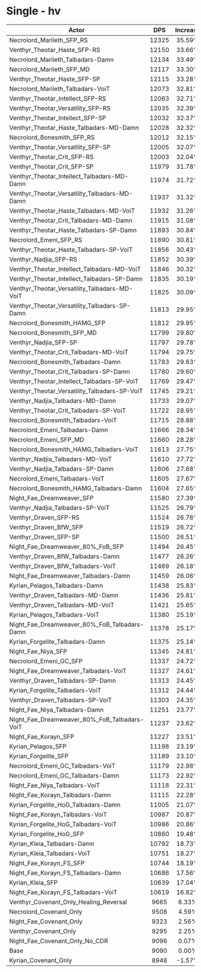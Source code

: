 # Single - hv
| Actor | DPS | Increase |
|---|:---:|:---:|
|Necrolord_Marileth_SFP_RS|12325|35.59%|
|Venthyr_Theotar_Haste_SFP-RS|12150|33.66%|
|Necrolord_Marileth_Talbadars-Damn|12134|33.49%|
|Necrolord_Marileth_SFP_MD|12117|33.30%|
|Venthyr_Theotar_Haste_SFP-SP|12115|33.28%|
|Necrolord_Marileth_Talbadars-VoiT|12073|32.81%|
|Venthyr_Theotar_Intellect_SFP-RS|12063|32.71%|
|Venthyr_Theotar_Versatility_SFP-RS|12035|32.39%|
|Venthyr_Theotar_Intellect_SFP-SP|12032|32.37%|
|Venthyr_Theotar_Haste_Talbadars-MD-Damn|12028|32.32%|
|Necrolord_Bonesmith_SFP_RS|12012|32.15%|
|Venthyr_Theotar_Versatility_SFP-SP|12005|32.07%|
|Venthyr_Theotar_Crit_SFP-RS|12003|32.04%|
|Venthyr_Theotar_Crit_SFP-SP|11979|31.78%|
|Venthyr_Theotar_Intellect_Talbadars-MD-Damn|11974|31.72%|
|Venthyr_Theotar_Versatility_Talbadars-MD-Damn|11937|31.32%|
|Venthyr_Theotar_Haste_Talbadars-MD-VoiT|11932|31.26%|
|Venthyr_Theotar_Crit_Talbadars-MD-Damn|11915|31.08%|
|Venthyr_Theotar_Haste_Talbadars-SP-Damn|11893|30.84%|
|Necrolord_Emeni_SFP_RS|11890|30.81%|
|Venthyr_Theotar_Haste_Talbadars-SP-VoiT|11856|30.43%|
|Venthyr_Nadjia_SFP-RS|11852|30.39%|
|Venthyr_Theotar_Intellect_Talbadars-MD-VoiT|11846|30.32%|
|Venthyr_Theotar_Intellect_Talbadars-SP-Damn|11835|30.19%|
|Venthyr_Theotar_Versatility_Talbadars-MD-VoiT|11825|30.09%|
|Venthyr_Theotar_Versatility_Talbadars-SP-Damn|11813|29.95%|
|Necrolord_Bonesmith_HAMG_SFP|11812|29.95%|
|Necrolord_Bonesmith_SFP_MD|11799|29.80%|
|Venthyr_Nadjia_SFP-SP|11797|29.78%|
|Venthyr_Theotar_Crit_Talbadars-MD-VoiT|11794|29.75%|
|Necrolord_Bonesmith_Talbadars-Damn|11783|29.63%|
|Venthyr_Theotar_Crit_Talbadars-SP-Damn|11780|29.60%|
|Venthyr_Theotar_Intellect_Talbadars-SP-VoiT|11769|29.47%|
|Venthyr_Theotar_Versatility_Talbadars-SP-VoiT|11745|29.21%|
|Venthyr_Nadjia_Talbadars-MD-Damn|11733|29.07%|
|Venthyr_Theotar_Crit_Talbadars-SP-VoiT|11722|28.95%|
|Necrolord_Bonesmith_Talbadars-VoiT|11715|28.88%|
|Necrolord_Emeni_Talbadars-Damn|11666|28.34%|
|Necrolord_Emeni_SFP_MD|11660|28.28%|
|Necrolord_Bonesmith_HAMG_Talbadars-VoiT|11613|27.75%|
|Venthyr_Nadjia_Talbadars-MD-VoiT|11610|27.72%|
|Venthyr_Nadjia_Talbadars-SP-Damn|11606|27.68%|
|Necrolord_Emeni_Talbadars-VoiT|11605|27.67%|
|Necrolord_Bonesmith_HAMG_Talbadars-Damn|11604|27.65%|
|Night_Fae_Dreamweaver_SFP|11580|27.39%|
|Venthyr_Nadjia_Talbadars-SP-VoiT|11525|26.79%|
|Venthyr_Draven_SFP-RS|11524|26.78%|
|Venthyr_Draven_BfW_SFP|11519|26.72%|
|Venthyr_Draven_SFP-SP|11500|26.51%|
|Night_Fae_Dreamweaver_80%_FoB_SFP|11494|26.45%|
|Venthyr_Draven_BfW_Talbadars-Damn|11477|26.26%|
|Venthyr_Draven_BfW_Talbadars-VoiT|11469|26.18%|
|Night_Fae_Dreamweaver_Talbadars-Damn|11459|26.06%|
|Kyrian_Pelagos_Talbadars-Damn|11438|25.83%|
|Venthyr_Draven_Talbadars-MD-Damn|11436|25.81%|
|Venthyr_Draven_Talbadars-MD-VoiT|11421|25.65%|
|Kyrian_Pelagos_Talbadars-VoiT|11380|25.19%|
|Night_Fae_Dreamweaver_80%_FoB_Talbadars-Damn|11378|25.17%|
|Kyrian_Forgelite_Talbadars-Damn|11375|25.14%|
|Night_Fae_Niya_SFP|11345|24.81%|
|Necrolord_Emeni_GC_SFP|11337|24.72%|
|Night_Fae_Dreamweaver_Talbadars-VoiT|11327|24.61%|
|Venthyr_Draven_Talbadars-SP-Damn|11313|24.45%|
|Kyrian_Forgelite_Talbadars-VoiT|11312|24.44%|
|Venthyr_Draven_Talbadars-SP-VoiT|11303|24.35%|
|Night_Fae_Niya_Talbadars-Damn|11251|23.77%|
|Night_Fae_Dreamweaver_80%_FoB_Talbadars-VoiT|11237|23.62%|
|Night_Fae_Korayn_SFP|11227|23.51%|
|Kyrian_Pelagos_SFP|11198|23.19%|
|Kyrian_Forgelite_SFP|11189|23.10%|
|Necrolord_Emeni_GC_Talbadars-VoiT|11179|22.98%|
|Necrolord_Emeni_GC_Talbadars-Damn|11173|22.92%|
|Night_Fae_Niya_Talbadars-VoiT|11118|22.31%|
|Night_Fae_Korayn_Talbadars-Damn|11115|22.28%|
|Kyrian_Forgelite_HoG_Talbadars-Damn|11005|21.07%|
|Night_Fae_Korayn_Talbadars-VoiT|10987|20.87%|
|Kyrian_Forgelite_HoG_Talbadars-VoiT|10986|20.86%|
|Kyrian_Forgelite_HoG_SFP|10860|19.48%|
|Kyrian_Kleia_Talbadars-Damn|10792|18.73%|
|Kyrian_Kleia_Talbadars-VoiT|10751|18.27%|
|Night_Fae_Korayn_FS_SFP|10744|18.19%|
|Night_Fae_Korayn_FS_Talbadars-Damn|10686|17.56%|
|Kyrian_Kleia_SFP|10639|17.04%|
|Night_Fae_Korayn_FS_Talbadars-VoiT|10619|16.82%|
|Venthyr_Covenant_Only_Healing_Reversal|9665|6.33%|
|Necrolord_Covenant_Only|9508|4.59%|
|Night_Fae_Covenant_Only|9323|2.56%|
|Venthyr_Covenant_Only|9295|2.25%|
|Night_Fae_Covenant_Only_No_CDR|9096|0.07%|
|Base|9090|0.00%|
|Kyrian_Covenant_Only|8948|-1.57%|
